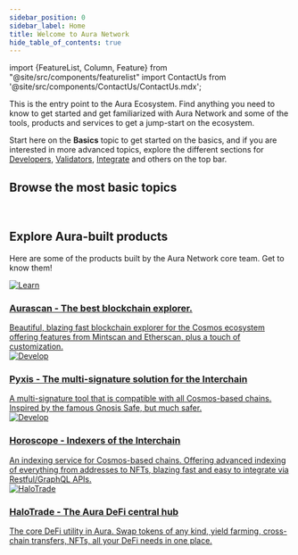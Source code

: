 ```yaml
---
sidebar_position: 0
sidebar_label: Home
title: Welcome to Aura Network 
hide_table_of_contents: true
---
```

import {FeatureList, Column, Feature} from "@site/src/components/featurelist"
import ContactUs from '@site/src/components/ContactUs/ContactUs.mdx';

This is the entry point to the Aura Ecosystem. Find anything you need to know to get started and get familiarized with Aura Network and some of the tools, products and services to get a jump-start on the ecosystem.

Start here on the **Basics** topic to get started on the basics, and if you are interested in more advanced topics, explore the different sections for [Developers](../developer/), [Validators](../validator/), [Integrate](../integrate/exchange/integrate.md) and others on the top bar.

## Browse the most basic topics

<FeatureList>
  <Column title="Basics" size="3">
    <Feature url="./intro" title="About Aura Network" subtitle="Learn the Basics about Aura Network, features and tokenomics" image="aura-logo-4.png"/>
    <Feature url="./start/wallet" title="Getting started" subtitle="Go through most basic steps to interact with Aura network" image="start.png"/>
    <Feature url="../developer/concept/validator" title="Concepts" subtitle="Learn about common components in the Aura chain" image="concept.png"/>
  </Column>
  <Column title="Developer Materials" size="3">
    <Feature url="../developer/smart-contracts/intro" title="Smart Contract" subtitle="Get an overview on how to write and deploy a smart contract in Aura Network" image="contract.png"/>
    <Feature url="../developer/getting-started/rpc" title="Public Endpoints" subtitle="Check out a list of public hosted APIs" image="api.png"/>
    <Feature url="../developer/tutorials" title="Tutorials" subtitle="Learn to build on Aura through a list of practical examples" image="tutorial.png"/>
  </Column>
  <Column title="Validator Handbook" size="3">
    <Feature url="../validator/running-a-fullnode" title="Running a Node" subtitle="Learn to run an Aura full node" image="node.png"/>
    <Feature url="../validator/networks-info" title="Network artifact" subtitle="Network information and resources to join Aura Network" image="artifact.png"/>
    <Feature url="../validator/running-a-validator" title="Become a Validator" subtitle="Become an Aura Network Validator" image="validator.png"/>
  </Column>
</FeatureList>

<br/>

## Explore Aura-built products

Here are some of the products built by the Aura Network core team. Get to know them!

<div className="container">
  <div className="row">
    <div className="col col--6" style={{paddingTop: "20px"}}>
      <a href="/product/aurascan/">
        <div className="card">
          <div className="card__image">
            <img src={require("@site/static/img/feature/aurascan.jpg").default} alt="Learn" />
          </div>
          <div className="card__body">
            <h3>Aurascan - The best blockchain explorer.</h3>
            Beautiful, blazing fast blockchain explorer for the Cosmos ecosystem offering features from Mintscan and Etherscan, plus a touch of customization.
          </div>
        </div>
      </a>
    </div>
    <div className="col col--6" style={{paddingTop: "20px"}}>
      <a href="/product/pyxis-safe/">
        <div className="card">
          <div className="card__image">
            <img src={require("@site/static/img/feature/pyxis.png").default} alt="Develop" />
          </div>
          <div className="card__body">
            <h3>Pyxis - The multi-signature solution for the Interchain</h3>
            A multi-signature tool that is compatible with all Cosmos-based chains. Inspired by the famous Gnosis Safe, but much safer.
          </div>
        </div>
      </a>
    </div>
  </div>
  <div className="row">
    <div className="col col--6" style={{paddingTop: "20px"}}>
      <a href="/product/horoscope/">
        <div className="card">
          <div className="card__image">
            <img src={require("@site/static/img/feature/horoscope.png").default} alt="Develop" />
          </div>
          <div className="card__body">
            <h3>Horoscope - Indexers of the Interchain</h3>
            An indexing service for Cosmos-based chains. Offering advanced indexing of everything from addresses to NFTs, blazing fast and easy to integrate via Restful/GraphQL APIs.
          </div>
        </div>
      </a>
    </div>
    <div className="col col--6" style={{paddingTop: "20px"}}>
      <a href="https://docs.halotrade.zone">
        <div className="card">
          <div className="card__image">
            <img src={require("@site/static/img/halotrade/og-image.jpg").default} alt="HaloTrade" />
          </div>
          <div className="card__body">
            <h3>HaloTrade - The Aura DeFi central hub</h3>
            The core DeFi utility in Aura. Swap tokens of any kind, yield farming, cross-chain transfers, NFTs, all your DeFi needs in one place.
          </div>
        </div>
      </a>
    </div>
  </div>
</div>

<ContactUs />